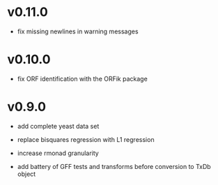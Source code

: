 # v0.11.0

 * fix missing newlines in warning messages

# v0.10.0

 * fix ORF identification with the ORFik package

# v0.9.0

 * add complete yeast data set

 * replace bisquares regression with L1 regression 

 * increase rmonad granularity

 * add battery of GFF tests and transforms before conversion to TxDb object
